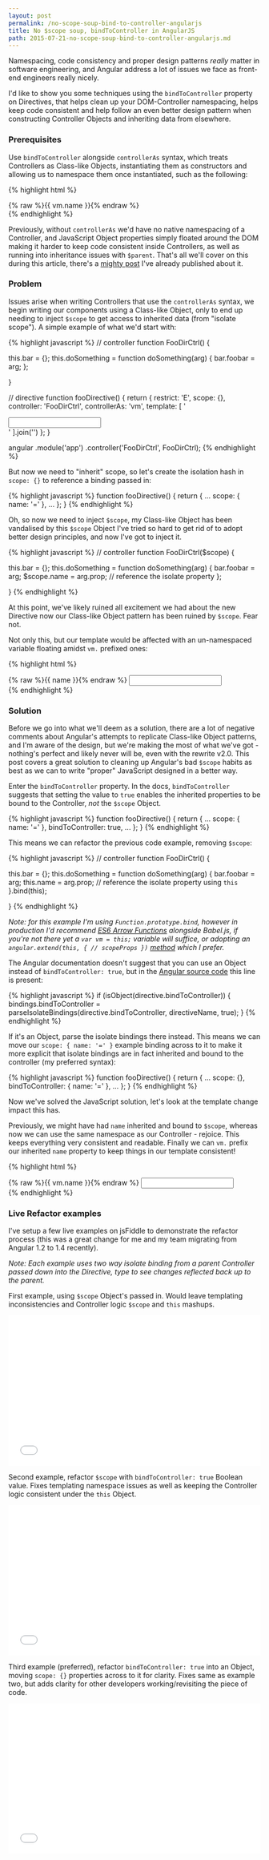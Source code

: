 ```yaml
---
layout: post
permalink: /no-scope-soup-bind-to-controller-angularjs
title: No $scope soup, bindToController in AngularJS
path: 2015-07-21-no-scope-soup-bind-to-controller-angularjs.md
---
```


Namespacing, code consistency and proper design patterns _really_ matter in software engineering, and Angular address a lot of issues we face as front-end engineers really nicely.

I'd like to show you some techniques using the `bindToController` property on Directives, that helps clean up your DOM-Controller namespacing, helps keep code consistent and help follow an even better design pattern when constructing Controller Objects and inheriting data from elsewhere.

### Prerequisites

Use `bindToController` alongside `controllerAs` syntax, which treats Controllers as Class-like Objects, instantiating them as constructors and allowing us to namespace them once instantiated, such as the following:

{% highlight html %}
<div ng-controller="MainCtrl as vm">
  {% raw %}{{ vm.name }}{% endraw %}
</div>
{% endhighlight %}

Previously, without `controllerAs` we'd have no native namespacing of a Controller, and JavaScript Object properties simply floated around the DOM making it harder to keep code consistent inside Controllers, as well as running into inheritance issues with `$parent`. That's all we'll cover on this during this article, there's a [mighty post](//toddmotto.com/digging-into-angulars-controller-as-syntax) I've already published about it.

### Problem

Issues arise when writing Controllers that use the `controllerAs` syntax, we begin writing our components using a Class-like Object, only to end up needing to inject `$scope` to get access to inherited data (from "isolate scope"). A simple example of what we'd start with:

{% highlight javascript %}
// controller
function FooDirCtrl() {

  this.bar = {};
  this.doSomething = function doSomething(arg) {
    bar.foobar = arg;
  };

}

// directive
function fooDirective() {
  return {
    restrict: 'E',
    scope: {},
    controller: 'FooDirCtrl',
    controllerAs: 'vm',
    template: [
        '<div><input ng-model="name"></div>'
    ].join('')
  };
}

angular
  .module('app')
  .controller('FooDirCtrl', FooDirCtrl);
{% endhighlight %}

But now we need to "inherit" scope, so let's create the isolation hash in `scope: {}` to reference a binding passed in:

{% highlight javascript %}
function fooDirective() {
  return {
    ...
    scope: {
      name: '='
    },
    ...
  };
}
{% endhighlight %}

Oh, so now we need to inject `$scope`, my Class-like Object has been vandalised by this `$scope` Object I've tried so hard to get rid of to adopt better design principles, and now I've got to inject it.

{% highlight javascript %}
// controller
function FooDirCtrl($scope) {

  this.bar = {};
  this.doSomething = function doSomething(arg) {
    bar.foobar = arg;
    $scope.name = arg.prop; // reference the isolate property
  };

}
{% endhighlight %}

At this point, we've likely ruined all excitement we had about the new Directive now our Class-like Object pattern has been ruined by `$scope`. Fear not.

Not only this, but our template would be affected with an un-namespaced variable floating amidst `vm.` prefixed ones:

{% highlight html %}
<div>
  {% raw %}{{ name }}{% endraw %}
  <input type="text" ng-model="vm.username">
</div>
{% endhighlight %}

### Solution

Before we go into what we'll deem as a solution, there are a lot of negative comments about Angular's attempts to replicate Class-like Object patterns, and I'm aware of the design, but we're making the most of what we've got - nothing's perfect and likely never will be, even with the rewrite v2.0. This post covers a great solution to cleaning up Angular's bad `$scope` habits as best as we can to write "proper" JavaScript designed in a better way.

Enter the `bindToController` property. In the docs, `bindToController` suggests that setting the value to `true` enables the inherited properties to be bound to the Controller, _not_ the `$scope` Object.

{% highlight javascript %}
function fooDirective() {
  return {
    ...
    scope: {
      name: '='
    },
    bindToController: true,
    ...
  };
}
{% endhighlight %}

This means we can refactor the previous code example, removing `$scope`:

{% highlight javascript %}
// controller
function FooDirCtrl() {

  this.bar = {};
  this.doSomething = function doSomething(arg) {
    bar.foobar = arg;
    this.name = arg.prop; // reference the isolate property using `this`
  }.bind(this);

}
{% endhighlight %}

_Note: for this example I'm using `Function.prototype.bind`, however in production I'd recommend [ES6 Arrow Functions](http://toddmotto.com/es6-arrow-functions-syntaxes-and-lexical-scoping) alongside Babel.js, if you're not there yet a `var vm = this;` variable will suffice, or adopting an `angular.extend(this, { // scopeProps })` [method](http://toddmotto.com/a-better-way-to-scope-angular-extend-no-more-vm-this) which I prefer._

The Angular documentation doesn't suggest that you can use an Object instead of `bindToController: true`, but in the [Angular source code](https://code.angularjs.org/1.4.3/angular.js) this line is present:

{% highlight javascript %}
if (isObject(directive.bindToController)) {
  bindings.bindToController = parseIsolateBindings(directive.bindToController, directiveName, true);
}
{% endhighlight %}

If it's an Object, parse the isolate bindings there instead. This means we can move our `scope: { name: '=' }` example binding across to it to make it more explicit that isolate bindings are in fact inherited and bound to the controller (my preferred syntax):

{% highlight javascript %}
function fooDirective() {
  return {
    ...
    scope: {},
    bindToController: {
      name: '='
    },
    ...
  };
}
{% endhighlight %}

Now we've solved the JavaScript solution, let's look at the template change impact this has.

Previously, we might have had `name` inherited and bound to `$scope`, whereas now we can use the same namespace as our Controller - rejoice. This keeps everything very consistent and readable. Finally we can `vm.` prefix our inherited `name` property to keep things in our template consistent!

{% highlight html %}
<div>
  {% raw %}{{ vm.name }}{% endraw %}
  <input type="text" ng-model="vm.username">
</div>
{% endhighlight %}

### Live Refactor examples

I've setup a few live examples on jsFiddle to demonstrate the refactor process (this was a great change for me and my team migrating from Angular 1.2 to 1.4 recently).

_Note: Each example uses two way isolate binding from a parent Controller passed down into the Directive, type to see changes reflected back up to the parent._

First example, using `$scope` Object's passed in. Would leave templating inconsistencies and Controller logic `$scope` and `this` mashups.

<iframe width="100%" height="300" src="//jsfiddle.net/toddmotto/2n5skwqj/embedded/result,js" allowfullscreen="allowfullscreen" frameborder="0"></iframe>

Second example, refactor `$scope` with `bindToController: true` Boolean value. Fixes templating namespace issues as well as keeping the Controller logic consistent under the `this` Object.

<iframe width="100%" height="300" src="//jsfiddle.net/toddmotto/2n5skwqj/1/embedded/result,js" allowfullscreen="allowfullscreen" frameborder="0"></iframe>

Third example (preferred), refactor `bindToController: true` into an Object, moving `scope: {}` properties across to it for clarity. Fixes same as example two, but adds clarity for other developers working/revisiting the piece of code.

<iframe width="100%" height="300" src="//jsfiddle.net/toddmotto/2n5skwqj/2/embedded/result,js" allowfullscreen="allowfullscreen" frameborder="0"></iframe>
